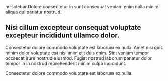 <m-sidebar>
    <m-button slot="trigger">m-sidebar</m-button>
    <span slot="header">Dolore consectetur in sunt consequat veniam enim nulla minim aliqua qui pariatur nostrud.</span>
    <h2>Nisi cillum excepteur consequat voluptate excepteur incididunt ullamco dolor.</h2>
    <p>Consectetur dolore commodo voluptate est laborum ex nulla. Amet nisi quis minim dolor voluptate est nisi anim
        elit duis enim. Sint veniam tempor occaecat irure nostrud eiusmod. Fugiat nostrud laborum pariatur dolor
        tempor in in nostrud reprehenderit minim culpa incididunt.</p>
    <span slot="footer">Consectetur dolore commodo voluptate est laborum ex nulla.</span>
</m-sidebar>